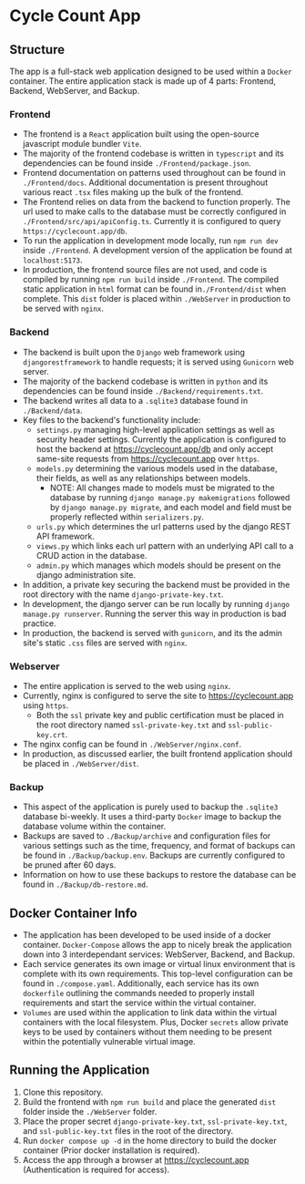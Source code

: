 # Cycle Count App

## Structure

The app is a full-stack web application designed to be used within a `Docker` container. The entire application stack is made up of 4 parts: Frontend, Backend, WebServer, and Backup.

### Frontend

- The frontend is a `React` application built using the open-source javascript module bundler `Vite`.
- The majority of the frontend codebase is written in `typescript` and its dependencies can be found inside `./Frontend/package.json`.
- Frontend documentation on patterns used throughout can be found in `./Frontend/docs`. Additional documentation is present throughout various react `.tsx` files making up the bulk of the frontend.
- The Frontend relies on data from the backend to function properly. The url used to make calls to the database must be correctly configured in `./Frontend/src/api/apiConfig.ts`. Currently it is configured to query `https://cyclecount.app/db`.
- To run the application in development mode locally, run `npm run dev` inside `./Frontend`. A development version of the application be found at `localhost:5173`.
- In production, the frontend source files are not used, and code is compiled by running `npm run build` inside `./Frontend`. The compiled static application in `html` format can be found in`./Frontend/dist` when complete. This `dist` folder is placed within `./WebServer` in production to be served with `nginx`.

### Backend

- The backend is built upon the `Django` web framework using `djangorestframework` to handle requests; it is served using `Gunicorn` web server.
- The majority of the backend codebase is written in `python` and its dependencies can be found inside `./Backend/requirements.txt`.
- The backend writes all data to a `.sqlite3` database found in `./Backend/data`.
- Key files to the backend's functionality include:
  - `settings.py` managing high-level application settings as well as security header settings. Currently the application is configured to host the backend at <https://cyclecount.app/db> and only accept same-site requests from <https://cyclecount.app> over `https`.
  - `models.py` determining the various models used in the database, their fields, as well as any relationships between models.
    - NOTE: All changes made to models must be migrated to the database by running `django manage.py makemigrations` followed by `django manage.py migrate`, and each model and field must be properly reflected within `serializers.py`.
  - `urls.py` which determines the url patterns used by the django REST API framework.
  - `views.py` which links each url pattern with an underlying API call to a CRUD action in the database.
  - `admin.py` which manages which models should be present on the django administration site.
- In addition, a private key securing the backend must be provided in the root directory with the name `django-private-key.txt`.
- In development, the django server can be run locally by running `django manage.py runserver`. Running the server this way in production is bad practice.
- In production, the backend is served with `gunicorn`, and its the admin site's static `.css` files are served with `nginx`.

### Webserver

- The entire application is served to the web using `nginx`.
- Currently, nginx is configured to serve the site to <https://cyclecount.app> using `https`.
  - Both the `ssl` private key and public certification must be placed in the root directory named `ssl-private-key.txt` and `ssl-public-key.crt`.
- The nginx config can be found in `./WebServer/nginx.conf`.
- In production, as discussed earlier, the built frontend application should be placed in `./WebServer/dist`.

### Backup

- This aspect of the application is purely used to backup the `.sqlite3` database bi-weekly. It uses a third-party `Docker` image to backup the database volume within the container.
- Backups are saved to `./Backup/archive` and configuration files for various settings such as the time, frequency, and format of backups can be found in `./Backup/backup.env`. Backups are currently configured to be pruned after 60 days.
- Information on how to use these backups to restore the database can be found in `./Backup/db-restore.md`.

## Docker Container Info

- The application has been developed to be used inside of a docker container. `Docker-Compose` allows the app to nicely break the application down into 3 interdependant services: WebServer, Backend, and Backup.
- Each service generates its own image or virtual linux environment that is complete with its own requirements. This top-level configuration can be found in `./compose.yaml`. Additionally, each service has its own `dockerfile` outlining the commands needed to properly install requirements and start the service within the virtual container.
- `Volumes` are used within the application to link data within the virtual containers with the local filesystem. Plus, Docker `secrets` allow private keys to be used by containers without them needing to be present within the potentially vulnerable virtual image.

## Running the Application

1. Clone this repository.
2. Build the frontend with `npm run build` and place the generated `dist` folder inside the `./WebServer` folder.
3. Place the proper secret `django-private-key.txt`, `ssl-private-key.txt`, and `ssl-public-key.txt` files in the root of the directory.
4. Run `docker compose up -d` in the home directory to build the docker container (Prior docker installation is required).
5. Access the app through a browser at <https://cyclecount.app> (Authentication is required for access).
